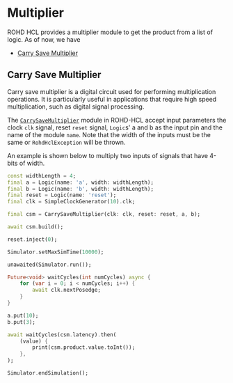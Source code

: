 # Multiplier

ROHD HCL provides a multiplier module to get the product from a list of logic. As of now, we have

- [Carry Save Multiplier](#carry-save-multiplier)

## Carry Save Multiplier

Carry save multiplier is a digital circuit used for performing multiplication operations. It is particularly useful in applications that require high speed multiplication, such as digital signal processing.

The [`CarrySaveMultiplier`](https://intel.github.io/rohd-hcl/rohd_hcl/CarrySaveMultiplier-class.html) module in ROHD-HCL accept input parameters the clock `clk` signal, reset `reset` signal, `Logic`s' a and b as the input pin and the name of the module `name`. Note that the width of the inputs must be the same or `RohdHclException` will be thrown.

An example is shown below to multiply two inputs of signals that have 4-bits of width.

```dart
const widthLength = 4;
final a = Logic(name: 'a', width: widthLength);
final b = Logic(name: 'b', width: widthLength);
final reset = Logic(name: 'reset');
final clk = SimpleClockGenerator(10).clk;

final csm = CarrySaveMultiplier(clk: clk, reset: reset, a, b);

await csm.build();

reset.inject(0);

Simulator.setMaxSimTime(10000);

unawaited(Simulator.run());

Future<void> waitCycles(int numCycles) async {
    for (var i = 0; i < numCycles; i++) {
        await clk.nextPosedge;
    }
}

a.put(10);
b.put(3);

await waitCycles(csm.latency).then(
    (value) {
        print(csm.product.value.toInt());
    },
);

Simulator.endSimulation();
```
